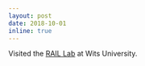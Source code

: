 ```yaml
---
layout: post
date: 2018-10-01
inline: true
---
```


Visited the <a href="http://www.raillab.org/">RAIL Lab</a> at Wits University.
<!-- and gave a <a class="page-link" href="{{ '/assets/pdf/theory_for_dl_wits_2018.pdf' | prepend: site.baseurl | prepend: site.url }}">talk</a> at  -->

